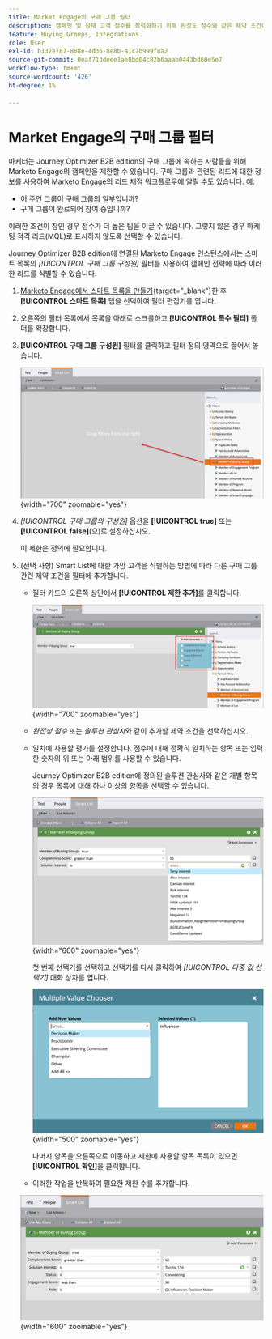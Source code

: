 ```yaml
---
title: Market Engage의 구매 그룹 필터
description: 캠페인 및 잠재 고객 점수를 최적화하기 위해 완성도 점수와 같은 제약 조건이 있는 Marketo Engage 스마트 목록의 그룹 구성원을 구입하여 잠재 고객을 필터링합니다.
feature: Buying Groups, Integrations
role: User
exl-id: b137e787-808e-4d36-8e8b-a1c7b999f8a2
source-git-commit: 0eaf713deee1ae8bd04c82b6aaab0443bd60e5e7
workflow-type: tm+mt
source-wordcount: '426'
ht-degree: 1%

---
```


# Market Engage의 구매 그룹 필터

마케터는 Journey Optimizer B2B edition의 구매 그룹에 속하는 사람들을 위해 Marketo Engage의 캠페인을 제한할 수 있습니다. 구매 그룹과 관련된 리드에 대한 정보를 사용하여 Marketo Engage의 리드 채점 워크플로우에 알릴 수도 있습니다. 예:

* 이 주연 그룹이 구매 그룹의 일부입니까?
* 구매 그룹이 완료되어 참여 중입니까?

이러한 조건이 참인 경우 점수가 더 높은 팀을 이끌 수 있습니다. 그렇지 않은 경우 마케팅 적격 리드(MQL)로 표시하지 않도록 선택할 수 있습니다.

Journey Optimizer B2B edition에 연결된 Marketo Engage 인스턴스에서는 스마트 목록의 _[!UICONTROL 구매 그룹 구성원]_ 필터를 사용하여 캠페인 전략에 따라 이러한 리드를 식별할 수 있습니다.

1. [Marketo Engage에서 스마트 목록을 만들기](https://experienceleague.adobe.com/ko/docs/marketo/using/product-docs/core-marketo-concepts/smart-lists-and-static-lists/creating-a-smart-list/create-a-smart-list){target="_blank"}한 후 **[!UICONTROL 스마트 목록]** 탭을 선택하여 필터 편집기를 엽니다.

1. 오른쪽의 필터 목록에서 목록을 아래로 스크롤하고 **[!UICONTROL 특수 필터]** 폴더를 확장합니다.

1. **[!UICONTROL 구매 그룹 구성원]** 필터를 클릭하고 필터 정의 영역으로 끌어서 놓습니다.

   ![스마트 목록에 구매 그룹 구성원 필터 추가](./assets/me-member-of-buying-group-filter-add.png){width="700" zoomable="yes"}

1. _[!UICONTROL 구매 그룹의 구성원]_ 옵션을 **[!UICONTROL true]** 또는 **[!UICONTROL false]**(으)로 설정하십시오.

   이 제한은 정의에 필요합니다.

1. (선택 사항) Smart List에 대한 가망 고객을 식별하는 방법에 따라 다른 구매 그룹 관련 제약 조건을 필터에 추가합니다.

   * 필터 카드의 오른쪽 상단에서 **[!UICONTROL 제한 추가]**&#x200B;를 클릭합니다.

     ![다른 제약 조건 선택](./assets/me-member-of-buying-group-filter-add-constraint.png){width="700" zoomable="yes"}

   * _완전성 점수_ 또는 _솔루션 관심사_&#x200B;와 같이 추가할 제약 조건을 선택하십시오.

   * 일치에 사용할 평가를 설정합니다. 점수에 대해 정확히 일치하는 항목 또는 입력한 숫자의 위 또는 아래 범위를 사용할 수 있습니다.

     Journey Optimizer B2B edition에 정의된 솔루션 관심사와 같은 개별 항목의 경우 목록에 대해 하나 이상의 항목을 선택할 수 있습니다.

     ![목록에서 제약 조건의 값을 선택하십시오](./assets/me-member-of-buying-group-filter-constraint-list.png){width="600" zoomable="yes"}

     첫 번째 선택기를 선택하고 선택기를 다시 클릭하여 _[!UICONTROL 다중 값 선택기]_ 대화 상자를 엽니다.

     ![제약 조건에 대한 여러 값을 선택하십시오](./assets/me-member-of-buying-group-filter-constraint-multiple-value.png){width="500" zoomable="yes"}

     나머지 항목을 오른쪽으로 이동하고 제한에 사용할 항목 목록이 있으면 **[!UICONTROL 확인]**&#x200B;을 클릭합니다.

   * 이러한 작업을 반복하여 필요한 제한 수를 추가합니다.

   ![여러 제약 조건을 가진 구매 그룹 구성원 필터](./assets/me-member-of-buying-group-filter-constraints-complete.png){width="600" zoomable="yes"}
